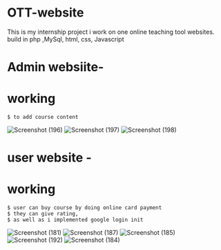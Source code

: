 # OTT-website
This is my internship project i work on one online teaching tool websites. build in php ,MySql, html, css, Javascript

# Admin websiite-
  # working
    $ to add course content 

![Screenshot (196)](https://github.com/9623progress/OTT-website/assets/107192328/0cd3ce84-0ded-49d1-b4de-ab6425ab6dc7)
![Screenshot (197)](https://github.com/9623progress/OTT-website/assets/107192328/cc87a559-8152-45aa-95cf-43123711469d)
![Screenshot (198)](https://github.com/9623progress/OTT-website/assets/107192328/7f180ee6-c01d-4b65-9f4f-bf89680daf63)

# user website - 
  # working
    $ user can buy course by doing online card payment
    $ they can give rating,
    $ as well as i implemented google login init
    
![Screenshot (181)](https://github.com/9623progress/OTT-website/assets/107192328/4bd843b9-8d61-447f-a814-ea6d10399f5b)
![Screenshot (187)](https://github.com/9623progress/OTT-website/assets/107192328/08addf52-80b0-4f7f-8b37-1ed65c03f553)
![Screenshot (185)](https://github.com/9623progress/OTT-website/assets/107192328/41880c7e-d251-4a29-9778-6383e397828a)
![Screenshot (192)](https://github.com/9623progress/OTT-website/assets/107192328/a9a2bf38-e85e-4b46-a51e-3e92e09dcf08)
![Screenshot (184)](https://github.com/9623progress/OTT-website/assets/107192328/b9feb57a-ec48-45bc-a059-b86799a1a957)
